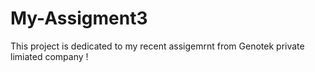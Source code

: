 # My-Assigment3
This project is dedicated to my recent assigemrnt from Genotek private limiated company !
